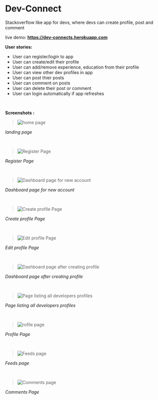 # Dev-Connect

Stackoverflow like app for devs, where devs can create profile, post and comment

live demo: **https://dev-connects.herokuapp.com**

**User stories:**
 
* User can register/login to app
* User can create/edit their profile
* User can add/remove experience, education from their profile
* User can view other dev profiles in app
* User can post thier posts
* User can comment on posts
* User can delete their post or comment
* User can login automatically if app refreshes

<br/>

**Screenshots :**  

>![home page](/screenshots/landing.png)

_landing page_

<br/>

>![Register Page](/screenshots/register.png)

_Register Page_

<br/>

>![Dashboard page for new account](/screenshots/dash_new.png)

_Dashboard page for new account_

<br/>

>![Create profile Page](/screenshots/create_profile.png)

_Create profile Page_

<br/>

>![Edit profile Page](/screenshots/edit.png)

_Edit profile Page_

<br/>

>![Dashboard page after creating profile](/screenshots/dash_fill.png)

_Dashboard page after creating profile_

<br/>

>![Page listing all developers profiles](/screenshots/profiles.png)

_Page listing all developers profiles_

<br/>

>![rofile page](/screenshots/profile.png)

_Profile Page_

<br/>

>![Feeds page](/screenshots/post.png)

_Feeds page_

<br/>

>![Comments page](/screenshots/comments.png)

_Comments Page_

